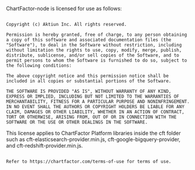 ChartFactor-node is licensed for use as follows:

```

Copyright (c) Aktiun Inc. All rights reserved.

Permission is hereby granted, free of charge, to any person obtaining a copy of this software and associated documentation files (the "Software"), to deal in the Software without restriction, including without limitation the rights to use, copy, modify, merge, publish, distribute, sublicense, and/or sell copies of the Software, and to permit persons to whom the Software is furnished to do so, subject to the following conditions:

The above copyright notice and this permission notice shall be included in all copies or substantial portions of the Software.

THE SOFTWARE IS PROVIDED "AS IS", WITHOUT WARRANTY OF ANY KIND, EXPRESS OR IMPLIED, INCLUDING BUT NOT LIMITED TO THE WARRANTIES OF MERCHANTABILITY, FITNESS FOR A PARTICULAR PURPOSE AND NONINFRINGEMENT. IN NO EVENT SHALL THE AUTHORS OR COPYRIGHT HOLDERS BE LIABLE FOR ANY CLAIM, DAMAGES OR OTHER LIABILITY, WHETHER IN AN ACTION OF CONTRACT, TORT OR OTHERWISE, ARISING FROM, OUT OF OR IN CONNECTION WITH THE SOFTWARE OR THE USE OR OTHER DEALINGS IN THE SOFTWARE.

```

This license applies to ChartFactor Platform libraries inside the cft folder such as cft-elasticsearch-provider.min.js, cft-google-bigquery-provider, and cft-redshift-provider.min.js.

```

Refer to https://chartfactor.com/terms-of-use for terms of use.

```